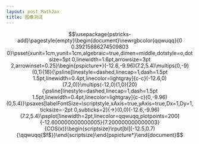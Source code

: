 ```yaml
---
layout: post_MathJax
title: 图像测试
---
```


$$\usepackage{pstricks-add}\pagestyle{empty}\begin{document}\newrgbcolor{qqwuqq}{0 0.39215686274509803 0}\psset{xunit=1cm,yunit=1cm,algebraic=true,dimen=middle,dotstyle=o,dotsize=5pt 0,linewidth=1.6pt,arrowsize=3pt 2,arrowinset=0.25}\begin{pspicture*}(-12.6,-9.96)(7.2,5.4)\multips(0,-9)(0,1){16}{\psline[linestyle=dashed,linecap=1,dash=1.5pt 1.5pt,linewidth=0.4pt,linecolor=lightgray]{c-c}(-12.6,0)(7.2,0)}\multips(-12,0)(1,0){20}{\psline[linestyle=dashed,linecap=1,dash=1.5pt 1.5pt,linewidth=0.4pt,linecolor=lightgray]{c-c}(0,-9.96)(0,5.4)}\psaxes[labelFontSize=\scriptstyle,xAxis=true,yAxis=true,Dx=1,Dy=1,ticksize=-2pt 0,subticks=2]{->}(0,0)(-12.6,-9.96)(7.2,5.4)\psplot[linewidth=2pt,linecolor=qqwuqq,plotpoints=200]{-12.600000000000005}{7.200000000000003}{COS(x)}\begin{scriptsize}\rput[bl](-12.5,0.7){\qqwuqq{$f$}}\end{scriptsize}\end{pspicture*}\end{document}$$
